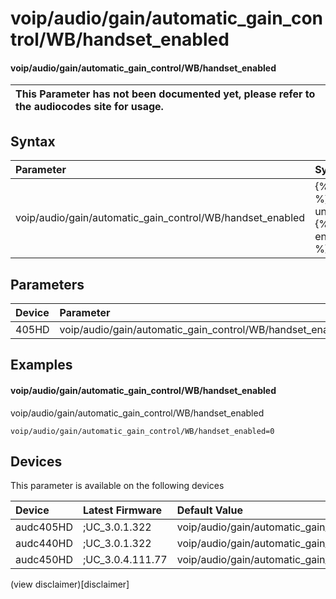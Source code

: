 ﻿---
description: voip/audio/gain/automatic_gain_control/WB/handset_enabled
search: false
---

# voip/audio/gain/automatic_gain_control/WB/handset_enabled

#### voip/audio/gain/automatic_gain_control/WB/handset_enabled


| This Parameter has not been documented yet, please refer to the audiocodes site for usage.  |
| :--- |

## Syntax
| Parameter | Syntax |
| :--- | :--- |
|voip/audio/gain/automatic_gain_control/WB/handset_enabled | {% raw %} undefined {% endraw %} |

## Parameters
|Device|Parameter|value|Description|
|:---|:---|:---|:---|
| 405HD | voip/audio/gain/automatic_gain_control/WB/handset_enabled |  |  |

## Examples
#### voip/audio/gain/automatic_gain_control/WB/handset_enabled

voip/audio/gain/automatic_gain_control/WB/handset_enabled

```
voip/audio/gain/automatic_gain_control/WB/handset_enabled=0
```

## Devices
This parameter is available on the following devices

| Device | Latest Firmware | Default Value |
|:---|:---|:---|
| audc405HD | ;UC_3.0.1.322 | voip/audio/gain/automatic_gain_control/WB/handset_enabled=0 
| audc440HD | ;UC_3.0.1.322 | voip/audio/gain/automatic_gain_control/WB/handset_enabled=0 
| audc450HD | ;UC_3.0.4.111.77 | voip/audio/gain/automatic_gain_control/WB/handset_enabled=0 

(view disclaimer)[disclaimer]
